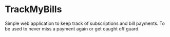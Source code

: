 # TrackMyBills
Simple web application to keep track of subscriptions and bill payments. To be used to never miss a payment again or get caught off guard.
